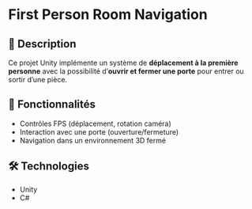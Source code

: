# First Person Room Navigation

## 📌 Description
Ce projet Unity implémente un système de **déplacement à la première personne** avec la possibilité d’**ouvrir et fermer une porte** pour entrer ou sortir d’une pièce.

## 🚀 Fonctionnalités
- Contrôles FPS (déplacement, rotation caméra)
- Interaction avec une porte (ouverture/fermeture)
- Navigation dans un environnement 3D fermé

## 🛠 Technologies
- Unity
- C#
